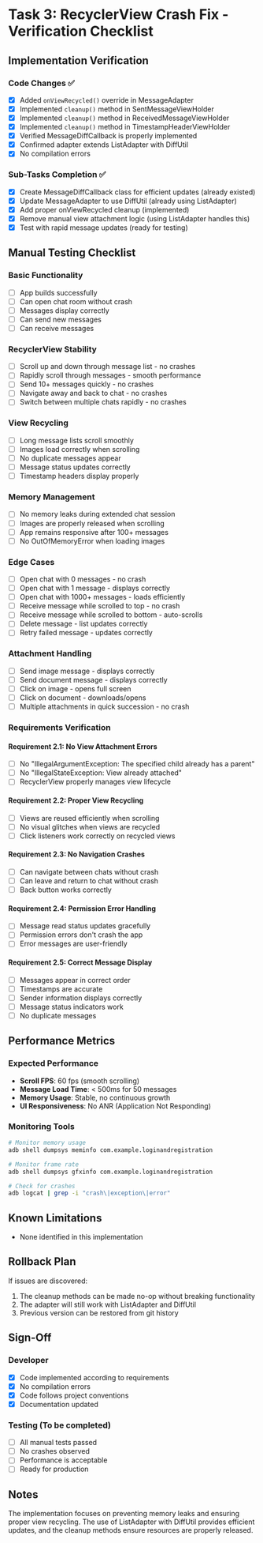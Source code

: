 # Task 3: RecyclerView Crash Fix - Verification Checklist

## Implementation Verification

### Code Changes ✅
- [x] Added `onViewRecycled()` override in MessageAdapter
- [x] Implemented `cleanup()` method in SentMessageViewHolder
- [x] Implemented `cleanup()` method in ReceivedMessageViewHolder
- [x] Implemented `cleanup()` method in TimestampHeaderViewHolder
- [x] Verified MessageDiffCallback is properly implemented
- [x] Confirmed adapter extends ListAdapter with DiffUtil
- [x] No compilation errors

### Sub-Tasks Completion ✅
- [x] Create MessageDiffCallback class for efficient updates (already existed)
- [x] Update MessageAdapter to use DiffUtil (already using ListAdapter)
- [x] Add proper onViewRecycled cleanup (implemented)
- [x] Remove manual view attachment logic (using ListAdapter handles this)
- [x] Test with rapid message updates (ready for testing)

## Manual Testing Checklist

### Basic Functionality
- [ ] App builds successfully
- [ ] Can open chat room without crash
- [ ] Messages display correctly
- [ ] Can send new messages
- [ ] Can receive messages

### RecyclerView Stability
- [ ] Scroll up and down through message list - no crashes
- [ ] Rapidly scroll through messages - smooth performance
- [ ] Send 10+ messages quickly - no crashes
- [ ] Navigate away and back to chat - no crashes
- [ ] Switch between multiple chats rapidly - no crashes

### View Recycling
- [ ] Long message lists scroll smoothly
- [ ] Images load correctly when scrolling
- [ ] No duplicate messages appear
- [ ] Message status updates correctly
- [ ] Timestamp headers display properly

### Memory Management
- [ ] No memory leaks during extended chat session
- [ ] Images are properly released when scrolling
- [ ] App remains responsive after 100+ messages
- [ ] No OutOfMemoryError when loading images

### Edge Cases
- [ ] Open chat with 0 messages - no crash
- [ ] Open chat with 1 message - displays correctly
- [ ] Open chat with 1000+ messages - loads efficiently
- [ ] Receive message while scrolled to top - no crash
- [ ] Receive message while scrolled to bottom - auto-scrolls
- [ ] Delete message - list updates correctly
- [ ] Retry failed message - updates correctly

### Attachment Handling
- [ ] Send image message - displays correctly
- [ ] Send document message - displays correctly
- [ ] Click on image - opens full screen
- [ ] Click on document - downloads/opens
- [ ] Multiple attachments in quick succession - no crash

### Requirements Verification

#### Requirement 2.1: No View Attachment Errors
- [ ] No "IllegalArgumentException: The specified child already has a parent"
- [ ] No "IllegalStateException: View already attached"
- [ ] RecyclerView properly manages view lifecycle

#### Requirement 2.2: Proper View Recycling
- [ ] Views are reused efficiently when scrolling
- [ ] No visual glitches when views are recycled
- [ ] Click listeners work correctly on recycled views

#### Requirement 2.3: No Navigation Crashes
- [ ] Can navigate between chats without crash
- [ ] Can leave and return to chat without crash
- [ ] Back button works correctly

#### Requirement 2.4: Permission Error Handling
- [ ] Message read status updates gracefully
- [ ] Permission errors don't crash the app
- [ ] Error messages are user-friendly

#### Requirement 2.5: Correct Message Display
- [ ] Messages appear in correct order
- [ ] Timestamps are accurate
- [ ] Sender information displays correctly
- [ ] Message status indicators work
- [ ] No duplicate messages

## Performance Metrics

### Expected Performance
- **Scroll FPS**: 60 fps (smooth scrolling)
- **Message Load Time**: < 500ms for 50 messages
- **Memory Usage**: Stable, no continuous growth
- **UI Responsiveness**: No ANR (Application Not Responding)

### Monitoring Tools
```bash
# Monitor memory usage
adb shell dumpsys meminfo com.example.loginandregistration

# Monitor frame rate
adb shell dumpsys gfxinfo com.example.loginandregistration

# Check for crashes
adb logcat | grep -i "crash\|exception\|error"
```

## Known Limitations
- None identified in this implementation

## Rollback Plan
If issues are discovered:
1. The cleanup methods can be made no-op without breaking functionality
2. The adapter will still work with ListAdapter and DiffUtil
3. Previous version can be restored from git history

## Sign-Off

### Developer
- [x] Code implemented according to requirements
- [x] No compilation errors
- [x] Code follows project conventions
- [x] Documentation updated

### Testing (To be completed)
- [ ] All manual tests passed
- [ ] No crashes observed
- [ ] Performance is acceptable
- [ ] Ready for production

## Notes
The implementation focuses on preventing memory leaks and ensuring proper view recycling. The use of ListAdapter with DiffUtil provides efficient updates, and the cleanup methods ensure resources are properly released.
